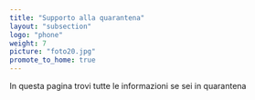 ```yaml
---
title: "Supporto alla quarantena"
layout: "subsection"
logo: "phone"
weight: 7
picture: "foto20.jpg"
promote_to_home: true
---
```


In questa pagina trovi tutte le informazioni se sei in quarantena
